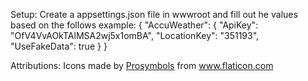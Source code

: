 Setup:
Create a appsettings.json file in wwwroot and fill out he values based on the follows example:
{
  "AccuWeather": {
    "ApiKey": "OfV4VvAOkTAlMSA2wj5x1omBA",
    "LocationKey": "351193",
    "UseFakeData":  true
  }
}

Attributions:
Icons made by <a href="https://www.flaticon.com/authors/prosymbols" title="Prosymbols">Prosymbols</a> from <a href="https://www.flaticon.com/" title="Flaticon">www.flaticon.com</a>

